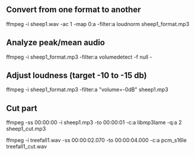 ## Convert from one format to another

ffmpeg -i sheep1.wav -ac 1 -map 0:a -filter:a loudnorm sheep1_format.mp3

## Analyze peak/mean audio

ffmpeg -i sheep1_format.mp3 -filter:a volumedetect -f null -

## Adjust loudness (target -10 to -15 db)

ffmpeg -i sheep1_format.mp3 -filter:a "volume=-0dB" sheep1.mp3

## Cut part

ffmpeg -ss 00:00:00 -i sheep1.mp3 -to 00:00:01 -c:a libmp3lame -q:a 2
sheep1_cut.mp3

ffmpeg -i treefall1.wav -ss 00:00:02.070 -to 00:00:04.000 -c:a pcm_s16le
treefall1_cut.wav
